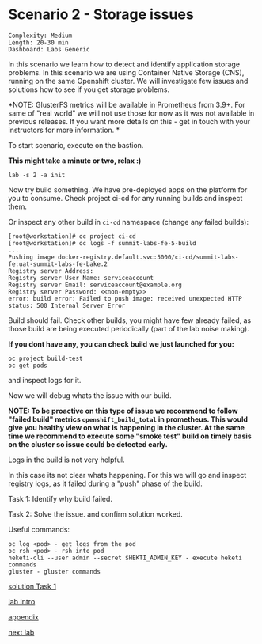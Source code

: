 # Scenario 2 - Storage issues


```
Complexity: Medium
Length: 20-30 min
Dashboard: Labs Generic
```

In this scenario we learn how to detect and identify application storage problems. In this scenario we are using Container Native Storage (CNS), running on the same Openshift cluster.
We will investigate few issues and solutions how to see if you get storage problems.

*NOTE: GlusterFS metrics will be available in Prometheus from 3.9+. For same of "real world" we will not use those for now as it was not available in previous releases. If you want more details on this - get in touch with your instructors for more information. *


To start scenario, execute on the bastion. 

<b>This might take a minute or two, relax :)</b>

```
lab -s 2 -a init
```

Now try build something. We have pre-deployed apps on the platform for you to consume. Check project ci-cd for any running builds and inspect them.

Or inspect any other build in `ci-cd` namespace (change any failed builds):

```
[root@workstation]# oc project ci-cd
[root@workstation]# oc logs -f summit-labs-fe-5-build
...
Pushing image docker-registry.default.svc:5000/ci-cd/summit-labs-fe:uat-summit-labs-fe-bake.2
Registry server Address:
Registry server User Name: serviceaccount
Registry server Email: serviceaccount@example.org
Registry server Password: <<non-empty>>
error: build error: Failed to push image: received unexpected HTTP status: 500 Internal Server Error
```

Build should fail. Check other builds, you might have few already failed, as those build are being executed periodically (part of the lab noise making).

<b>If you dont have any, you can check build we just launched for you:</b>

```
oc project build-test
oc get pods
```
and inspect logs for it.

Now we will debug whats the issue with our build.


<b>NOTE: To be proactive on this type of issue we recommend to follow "failed build" metrics `openshift_build_total` in prometheus. This would give you healthy view on what is happening in the cluster. At the same time we recommend to execute some "smoke test" build on timely basis on the cluster so issue could be detected early.</b>

Logs in the build is not very helpful.

In this case its not clear whats happening. For this we will go and inspect registry logs, as it failed during a "push" phase of the build.


Task 1: Identify why build failed.

Task 2: Solve the issue. and confirm solution worked.

Useful commands:
```
oc log <pod> - get logs from the pod
oc rsh <pod> - rsh into pod
heketi-cli --user admin --secret $HEKTI_ADMIN_KEY - execute heketi commands
gluster - gluster commands
```
[solution Task 1](solution_part1.md)

[lab Intro](../README.md)

[appendix](appendix.md)

[next lab](../scenario3/part1.md)